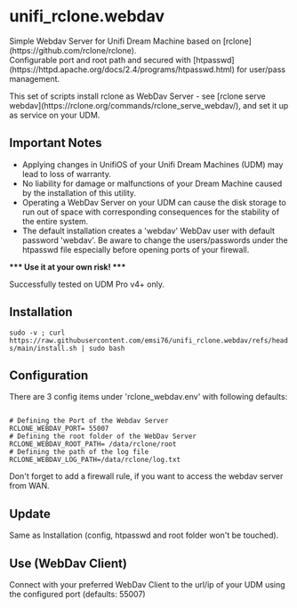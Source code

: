 # unifi_rclone.webdav
<p>
Simple Webdav Server for Unifi Dream Machine based on [rclone](https://github.com/rclone/rclone).<br/>
Configurable port and root path and secured with [htpasswd](https://httpd.apache.org/docs/2.4/programs/htpasswd.html) for user/pass management.
</p>
<p>
  This set of scripts install rclone as WebDav Server - see [rclone serve webdav](https://rclone.org/commands/rclone_serve_webdav/), and set it up as service on your UDM.
</p>
<h2>Important Notes</h2>
<p>
  <ul>
  <li>Applying changes in UnifiOS of your Unifi Dream Machines (UDM) may lead to loss of warranty.</li>
  <li>No liability for damage or malfunctions of your Dream Machine caused by the installation of this utility.</li>
  <li>Operating a WebDav Server on your UDM can cause the disk storage to run out of space with corresponding consequences for the stability of the entire system.</li>
  <li>The default installation creates a 'webdav' WebDav user with default password 'webdav'. Be aware to change the users/passwords under the htpasswd file especially before opening ports of your firewall.</li>
  </ul>
</p>
<p>
<b>*** Use it at your own risk! ***</b>
</p>
<p>
Successfully tested on UDM Pro v4+ only.
</p>
<h2>Installation</h2>
<code>sudo -v ; curl https://raw.githubusercontent.com/emsi76/unifi_rclone.webdav/refs/heads/main/install.sh | sudo bash</code>

<h2>Configuration</h2>

There are 3 config items under 'rclone_webdav.env' with following defaults:
<p>
<code>
# Defining the Port of the Webdav Server
RCLONE_WEBDAV_PORT= 55007
# Defining the root folder of the WebDav Server
RCLONE_WEBDAV_ROOT_PATH= /data/rclone/root
# Defining the path of the log file
RCLONE_WEBDAV_LOG_PATH=/data/rclone/log.txt
</code>
</p>
Don't forget to add a firewall rule, if you want to access the webdav server from WAN.

<h2>Update</h2>
Same as Installation (config, htpasswd and root folder won't be touched).

<h2>Use (WebDav Client)</h2>
Connect with your preferred WebDav Client to the url/ip of your UDM using the configured port (defaults: 55007)

